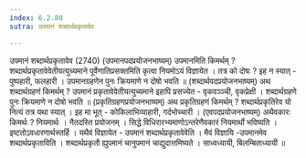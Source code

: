 ```yaml
---
index: 6.2.80
sutra: उपमानं शब्दार्थप्रकृतावेव

---
```

उपमानं शब्दार्थप्रकृतावेव (2740) (उपमानपदप्रयोजनभाष्यम्) उपमानमिति किमर्थम् ? शब्दार्थप्रकृतावेवेतीयत्युच्यमाने पूर्वेणातिप्रसक्तमिति कृत्वा नियमोऽयं विज्ञायेत । तत्र को दोषः ? इह न स्यात् - पुष्पहारी, फलहारी । उपमानग्रहणेन पुनः क्रियमाणे न दोषो भवति ॥ (शब्दार्थपदप्रयोजनभाष्यम्) अथ शब्दार्थग्रहणं किमर्थम् ? उपमानं प्रकृतावेवेतीयत्युच्यमाने इहापि प्रसज्येत - वृकवञ्ञ्ची, वृकप्रेक्षी । शब्दार्थग्रहणे पुनः क्रियमाणे न दोषो भवति ॥ (प्रकृतिग्रहणप्रयोजनभाष्यम्) अथ प्रकृतिग्रहणं किमर्थम् ? शब्दार्थप्रकृतिरेव यो नित्यं तत्र यथा स्यात् । इह मा भूत् - कोकिलाभिव्याहारी, गर्दभोच्चारी । (एवपदप्रयोजनभाष्यम्) अथैवकारः किमर्थः ? नियमार्थः । नैतदस्ति प्रयोजनम् । सिद्धे विधिरारभ्यमाणोऽन्तरेणैवकारं नियमार्थो भविष्यति । इष्टतोऽवधारणार्थस्तर्हि । यथैवं विज्ञायेत - उपमानं शब्दार्थप्रकृतावेवेति । मैवं विज्ञायि -उपमानमेव शब्दार्थप्रकृताविति । शब्दार्थप्रकृतौ ह्युपमानं चानुपमानं चाद्युदात्तमिष्यते । साध्वध्यायी, बिलम्बिताध्यायी ॥